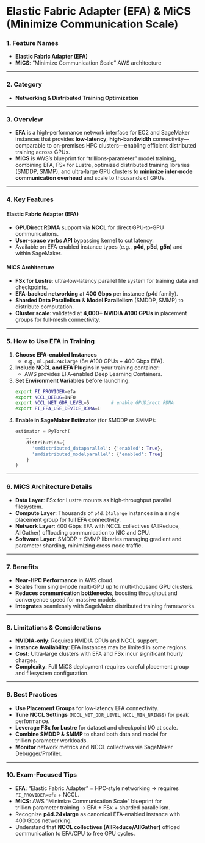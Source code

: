 # Elastic Fabric Adapter (EFA) & MiCS (Minimize Communication Scale)

### 1. Feature Names

- **Elastic Fabric Adapter (EFA)**
- **MiCS**: “Minimize Communication Scale” AWS architecture

---

### 2. Category

- **Networking & Distributed Training Optimization**

---

### 3. Overview

- **EFA** is a high‑performance network interface for EC2 and SageMaker instances that provides **low‑latency**, **high‑bandwidth** connectivity—comparable to on‑premises HPC clusters—enabling efficient distributed training across GPUs.
- **MiCS** is AWS’s blueprint for “trillions‑parameter” model training, combining EFA, FSx for Lustre, optimized distributed training libraries (SMDDP, SMMP), and ultra‑large GPU clusters to **minimize inter‑node communication overhead** and scale to thousands of GPUs.

---

### 4. Key Features

#### Elastic Fabric Adapter (EFA)

- **GPUDirect RDMA** support via **NCCL** for direct GPU‑to‑GPU communications.
- **User‑space verbs API** bypassing kernel to cut latency.
- Available on EFA‑enabled instance types (e.g., **p4d**, **p5d**, **g5n**) and within SageMaker.

#### MiCS Architecture

- **FSx for Lustre**: ultra‑low‑latency parallel file system for training data and checkpoints.
- **EFA‑backed networking** at **400 Gbps** per instance (p4d family).
- **Sharded Data Parallelism** & **Model Parallelism** (SMDDP, SMMP) to distribute computation.
- **Cluster scale**: validated at **4,000+ NVIDIA A100 GPUs** in placement groups for full‑mesh connectivity.

---

### 5. How to Use EFA in Training

1. **Choose EFA‑enabled Instances**
   - e.g., `ml.p4d.24xlarge` (8× A100 GPUs + 400 Gbps EFA).
2. **Include NCCL and EFA Plugins** in your training container:
   - AWS provides EFA‑enabled Deep Learning Containers.
3. **Set Environment Variables** before launching:
   ```bash
   export FI_PROVIDER=efa
   export NCCL_DEBUG=INFO
   export NCCL_NET_GDR_LEVEL=5        # enable GPUDirect RDMA
   export FI_EFA_USE_DEVICE_RDMA=1
   ```
4. **Enable in SageMaker Estimator** (for SMDDP or SMMP):
   ```python
   estimator = PyTorch(
       …,
       distribution={
         'smdistributed_dataparallel': {'enabled': True},
         'smdistributed_modelparallel': {'enabled': True}
       }
   )
   ```

---

### 6. MiCS Architecture Details

- **Data Layer**: FSx for Lustre mounts as high‑throughput parallel filesystem.
- **Compute Layer**: Thousands of `p4d.24xlarge` instances in a single placement group for full EFA connectivity.
- **Network Layer**: 400 Gbps EFA with NCCL collectives (AllReduce, AllGather) offloading communication to NIC and CPU.
- **Software Layer**: SMDDP + SMMP libraries managing gradient and parameter sharding, minimizing cross‑node traffic.

---

### 7. Benefits

- **Near‑HPC Performance** in AWS cloud.
- **Scales** from single‑node multi‑GPU up to multi‑thousand GPU clusters.
- **Reduces communication bottlenecks**, boosting throughput and convergence speed for massive models.
- **Integrates** seamlessly with SageMaker distributed training frameworks.

---

### 8. Limitations & Considerations

- **NVIDIA‑only**: Requires NVIDIA GPUs and NCCL support.
- **Instance Availability**: EFA instances may be limited in some regions.
- **Cost**: Ultra‑large clusters with EFA and FSx incur significant hourly charges.
- **Complexity**: Full MiCS deployment requires careful placement group and filesystem configuration.

---

### 9. Best Practices

- **Use Placement Groups** for low‑latency EFA connectivity.
- **Tune NCCL Settings** (`NCCL_NET_GDR_LEVEL`, `NCCL_MIN_NRINGS`) for peak performance.
- **Leverage FSx for Lustre** for dataset and checkpoint I/O at scale.
- **Combine SMDDP & SMMP** to shard both data and model for trillion‑parameter workloads.
- **Monitor** network metrics and NCCL collectives via SageMaker Debugger/Profiler.

---

### 10. Exam‑Focused Tips

- **EFA**: “Elastic Fabric Adapter” = HPC‑style networking → requires `FI_PROVIDER=efa` + NCCL.
- **MiCS**: AWS “Minimize Communication Scale” blueprint for trillion‑parameter training → EFA + FSx + sharded parallelism.
- Recognize **p4d.24xlarge** as canonical EFA‑enabled instance with 400 Gbps networking.
- Understand that **NCCL collectives (AllReduce/AllGather)** offload communication to EFA/CPU to free GPU cycles.

